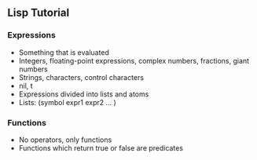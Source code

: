 ## Lisp Tutorial

### Expressions
  - Something that is evaluated
  - Integers, floating-point expressions, complex numbers, fractions, giant numbers
  - Strings, characters, control characters
  - nil, t
  - Expressions divided into lists and atoms
  - Lists: (symbol expr1 expr2 ... )
  
### Functions
  - No operators, only functions
  - Functions which return true or false are predicates
  
